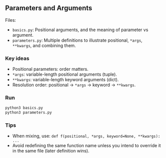 ## Parameters and Arguments

Files:
- `basics.py`: Positional arguments, and the meaning of parameter vs argument.
- `parameters.py`: Multiple definitions to illustrate positional, `*args`, `**kwargs`, and combining them.

### Key ideas
- Positional parameters: order matters.
- `*args`: variable-length positional arguments (tuple).
- `**kwargs`: variable-length keyword arguments (dict).
- Resolution order: positional → `*args` → keyword → `**kwargs`.

### Run
```bash
python3 basics.py
python3 parameters.py
```

### Tips
- When mixing, use: `def f(positional, *args, keyword=None, **kwargs): ...`
- Avoid redefining the same function name unless you intend to override it in the same file (later definition wins). 